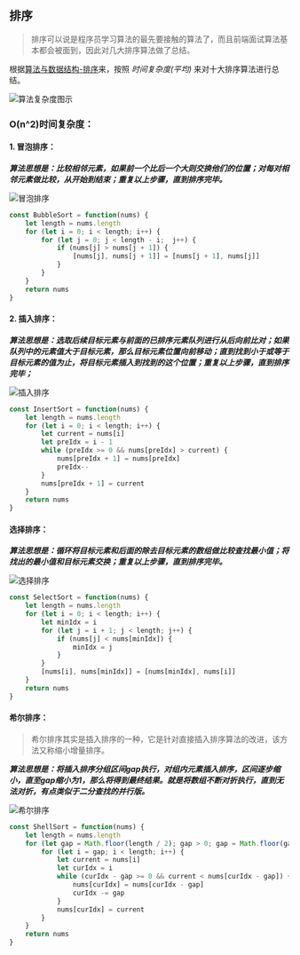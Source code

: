 ## 排序

> 排序可以说是程序员学习算法的最先要接触的算法了，而且前端面试算法基本都会被面到，因此对几大排序算法做了总结。

根据[算法与数据结构-排序](../README.md)来，按照 _时间复杂度(平均)_ 来对十大排序算法进行总结。

<img src="https://images2018.cnblogs.com/blog/849589/201804/849589-20180402133438219-1946132192.png" alt="算法复杂度图示">

### O(n^2)时间复杂度：

#### 1. 冒泡排序：
**_算法思想是：比较相邻元素，如果前一个比后一个大则交换他们的位置；对每对相邻元素做比较，从开始到结束；重复以上步骤，直到排序完毕。_**

![冒泡排序](https://images2017.cnblogs.com/blog/849589/201710/849589-20171015223238449-2146169197.gif)

```js
const BubbleSort = function(nums) {
    let length = nums.length
    for (let i = 0; i < length; i++) {
        for (let j = 0; j < length - i;  j++) {
            if (nums[j] > nums[j + 1]) {
                [nums[j], nums[j + 1]] = [nums[j + 1], nums[j]]
            }
        }
    }
    return nums
}
```

#### 2. 插入排序：
**_算法思想是：选取后续目标元素与前面的已排序元素队列进行从后向前比对；如果队列中的元素值大于目标元素，那么目标元素位置向前移动；直到找到小于或等于目标元素的值为止，将目标元素插入到找到的这个位置；重复以上步骤，直到排序完毕；_**

![插入排序](https://images2017.cnblogs.com/blog/849589/201710/849589-20171015225645277-1151100000.gif)

```js
const InsertSort = function(nums) {
    let length = nums.length
    for (let i = 0; i < length; i++) {
        let current = nums[i]
        let preIdx = i - 1
        while (preIdx >= 0 && nums[preIdx] > current) {
            nums[preIdx + 1] = nums[preIdx]
            preIdx--
        }
        nums[preIdx + 1] = current
    }
    return nums
}
```

#### 选择排序：
**_算法思想是：循环将目标元素和后面的除去目标元素的数组做比较查找最小值；将找出的最小值和目标元素交换；重复以上步骤，直到排序完毕。_**

![选择排序](https://images2017.cnblogs.com/blog/849589/201710/849589-20171015224719590-1433219824.gif)

```js
const SelectSort = function(nums) {
    let length = nums.length
    for (let i = 0; i < length; i++) {
        let minIdx = i
        for (let j = i + 1; j < length; j++) {
            if (nums[j] < nums[minIdx]) {
                minIdx = j
            }
        }
        [nums[i], nums[minIdx]] = [nums[minIdx], nums[i]]
    }
    return nums
}
```

#### 希尔排序：
> 希尔排序其实是插入排序的一种，它是针对直接插入排序算法的改进，该方法又称缩小增量排序。

**_算法思想是：将插入排序分组区间gap执行，对组内元素插入排序，区间逐步缩小，直至gap缩小为1，那么将得到最终结果。就是将数组不断对折执行，直到无法对折，有点类似于二分查找的并行版。_**

![希尔排序](https://images2018.cnblogs.com/blog/849589/201803/849589-20180331170017421-364506073.gif)

```js
const ShellSort = function(nums) {
    let length = nums.length
    for (let gap = Math.floor(length / 2); gap > 0; gap = Math.floor(gap / 2)) {
        for (let i = gap; i < length; i++) {
            let current = nums[i]
            let curIdx = i
            while (curIdx - gap >= 0 && current < nums[curIdx - gap]) {
                nums[curIdx] = nums[curIdx - gap]
                curIdx -= gap
            }
            nums[curIdx] = current
        }
    }
    return nums
}
```
